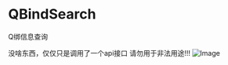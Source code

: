# QBindSearch
Q绑信息查询


没啥东西，仅仅只是调用了一个api接口
请勿用于非法用途!!!
![Image](https://z3.ax1x.com/2021/04/30/gAwXxs.png)
